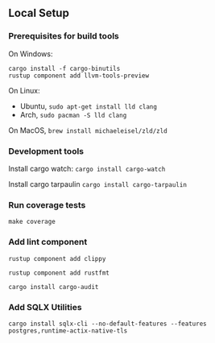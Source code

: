 ## Local Setup

### Prerequisites for build tools

On Windows: 
```
cargo install -f cargo-binutils
rustup component add llvm-tools-preview
```

On Linux:
 - Ubuntu, `sudo apt-get install lld clang`
 - Arch, `sudo pacman -S lld clang`

On MacOS, `brew install michaeleisel/zld/zld`

### Development tools

Install cargo watch:
`cargo install cargo-watch`

Install cargo tarpaulin
`cargo install cargo-tarpaulin`

### Run coverage tests
`make coverage`

### Add lint component
`rustup component add clippy`

`rustup component add rustfmt`

`cargo install cargo-audit`

### Add SQLX Utilities
`cargo install sqlx-cli --no-default-features --features postgres,runtime-actix-native-tls`

